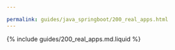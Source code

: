 ```yaml
---

permalink: guides/java_springboot/200_real_apps.html
---
```


{% include guides/200_real_apps.md.liquid %}
